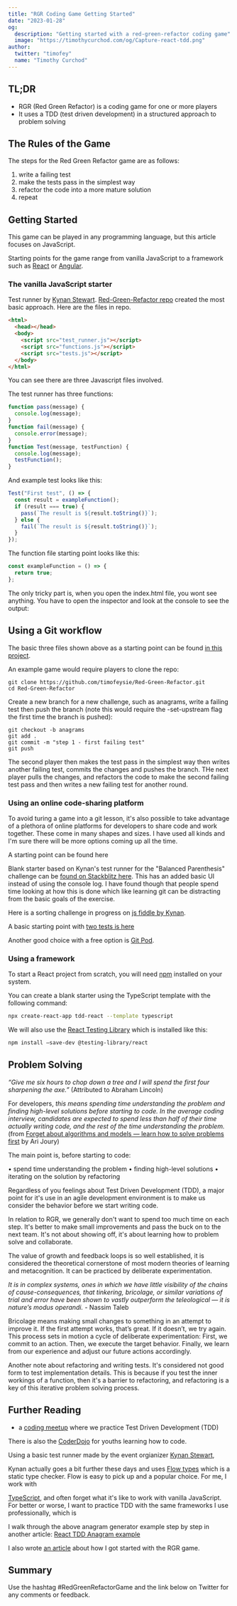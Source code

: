 ```yaml
---
title: "RGR Coding Game Getting Started"
date: "2023-01-28"
og:
  description: "Getting started with a red-green-refactor coding game"
  image: "https://timothycurchod.com/og/Capture-react-tdd.png"
author:
  twitter: "timofey"
  name: "Timothy Curchod"
---
```


## TL;DR

- RGR (Red Green Refactor) is a coding game for one or more players
- It uses a TDD (test driven development) in a structured approach to problem solving

## The Rules of the Game

The steps for the Red Green Refactor game are as follows:

1. write a failing test
2. make the tests pass in the simplest way
3. refactor the code into a more mature solution
4. repeat

## Getting Started

This game can be played in any programming language, but this article focuses on JavaScript.

Starting points for the game range from vanilla JavaScript to a framework such as [React](https://reactjs.org/) or [Angular](https://angular.io/).

### The vanilla JavaScript starter

Test runner by [Kynan Stewart](https://github.com/k7n4n5t3w4rt). [Red-Green-Refactor repo](https://github.com/timofeysie/Red-Green-Refactor) created the most basic approach.  Here are the files in repo.

```html
<html>
  <head></head>
  <body>
    <script src="test_runner.js"></script>
    <script src="functions.js"></script>
    <script src="tests.js"></script>
  </body>
</html>
```

You can see there are three Javascript files involved.

The test runner has three functions:

```js
function pass(message) {
  console.log(message);
}
function fail(message) {
  console.error(message);
}
function Test(message, testFunction) {
  console.log(message);
  testFunction();
}
```

And example test looks like this:

```js
Test("First test", () => {
  const result = exampleFunction();
  if (result === true) {
    pass(`The result is ${result.toString()}`);
  } else {
    fail(`The result is ${result.toString()}`);
  }
});
```

The function file starting point looks like this:

```js
const exampleFunction = () => {
  return true;
};
```

The only tricky part is, when you open the index.html file, you wont see anything.  You have to open the inspector and look at the console to see the output:

## Using a Git workflow

The basic three files shown above as a starting point can be found [in this project](https://github.com/timofeysie/Red-Green-Refactor).

An example game would require players to clone the repo:

```shell
git clone https://github.com/timofeysie/Red-Green-Refactor.git
cd Red-Green-Refactor
```

Create a new branch for a new challenge, such as anagrams, write a failing test then push the branch (note this would require the -set-upstream flag the first time the branch is pushed):

```shell
git checkout -b anagrams
git add .
git commit -m "step 1 - first failing test"
git push
```

The second player then makes the test pass in the simplest way then writes another failing test, commits the changes and pushes the branch.  THe next player pulls the changes, and refactors the code to make the second failing test pass and then writes a new failing test for another round.

### Using an online code-sharing platform

To avoid turing a game into a git lesson, it's also possible to take advantage of a plethora of online platforms for developers to share code and work together.  These come in many shapes and sizes.  I have used all kinds and I'm sure there will be more options coming up all the time.

A  starting point can be found here

Blank starter based on Kynan's test runner for the "Balanced Parenthesis" challenge can be [found on Stackblitz here](https://stackblitz.com/edit/vanilla-js-playground-spxxvb?file=index.js).  This has an added basic UI instead of using the console log.  I have found though that people spend time looking at how this is done which like learning git can be distracting from the basic goals of the exercise.

Here is a sorting challenge in progress on [js fiddle by Kynan](https://jsfiddle.net/k7n4n5t3w4rt/92m1facn/11/).

A basic starting point with [two tests is here](https://stackblitz.com/edit/vanilla-js-playground-kq1kcx?file=index.js)

Another good choice with a free option is [Git Pod](https://www.gitpod.io/).

### Using a framework

To start a React project from scratch, you will need [npm](https://www.npmjs.com/get-npm) installed on your system.

You can create a blank starter using the TypeScript template with the following command:

```bash
npx create-react-app tdd-react --template typescript
```

We will also use the [React Testing Library](https://testing-library.com/docs/react-testing-library/intro) which is installed like this:

```bash
npm install –save-dev @testing-library/react
```

## Problem Solving

*“Give me six hours to chop down a tree and I will spend the first four sharpening the axe.”* (Attributed to Abraham Lincoln)

For developers, *this means spending time understanding the problem and finding high-level solutions before starting to code. In the average coding interview, candidates are expected to spend less than half of their time actually writing code, and the rest of the time understanding the problem.* (from [Forget about algorithms and models — learn how to solve problems first](https://thenextweb.com/news/forget-about-algorithms-and-models-learn-how-to-solve-problems-first) by Ari Joury)

The main point is, before starting to code:

• spend time understanding the problem
• finding high-level solutions
• iterating on the solution by refactoring

Regardless of you feelings about Test Driven Development (TDD), a major point for it's use in an agile development environment is to make us consider the behavior before we start writing code.

In relation to RGR, we generally don't want to spend too much time on each step.  It's better to make small improvements and pass the buck on to the next team.  It's not about showing off, it's about learning how to problem solve and collaborate.

The value of growth and feedback loops is so well established, it is considered the theoretical cornerstone of most modern theories of learning and metacognition. It can be practiced by deliberate experimentation.

*It is in complex systems, ones in which we have little visibility of the chains of cause-consequences, that tinkering, bricolage, or similar variations of trial and error have been shown to vastly outperform the teleological — it is nature’s modus operandi.* - Nassim Taleb

Bricolage means making small changes to something in an attempt to improve it.  If the first attempt works, that’s great. If it doesn’t, we try again.  This process sets in motion a cycle of deliberate experimentation: First, we commit to an action. Then, we execute the target behavior. Finally, we learn from our experience and adjust our future actions accordingly.

Another note about refactoring and writing tests.  It's considered not good form to test implementation details.  This is because if you test the inner workings of a function, then it's a barrier to refactoring, and refactoring is a key of this iterative problem solving process.

## Further Reading

- a [coding meetup](https://www.meetup.com/coding-dojo-sydney) where we practice Test Driven Development (TDD)

There is also the [CoderDojo](https://en.wikipedia.org/wiki/CoderDojo) for youths learning how to code.

Using a basic test runner made by the event orgianizer [Kynan Stewart](https://github.com/k7n4n5t3w4rt),

Kynan actually goes a bit further these days and uses [Flow types](https://flow.org/) which is a static type checker.  Flow is easy to pick up and a popular choice.  For me, I work with 

[TypeScript](https://www.typescriptlang.org/), and often forget what it's like to work with vanilla JavaScript.  For better or worse, I want to practice TDD with the same frameworks I use professionally, which is 

I walk through the above anagram generator example step by step in another article: [React TDD Anagram example](https://timothycurchod.com/writings/tdd-react-anagram)

I also wrote [an article](https://timothycurchod.com/writings/red-green-refactor-repeat) about how I got started with the RGR game.

## Summary

Use the hashtag #RedGreenRefactorGame and the link below on Twitter for any comments or feedback.
